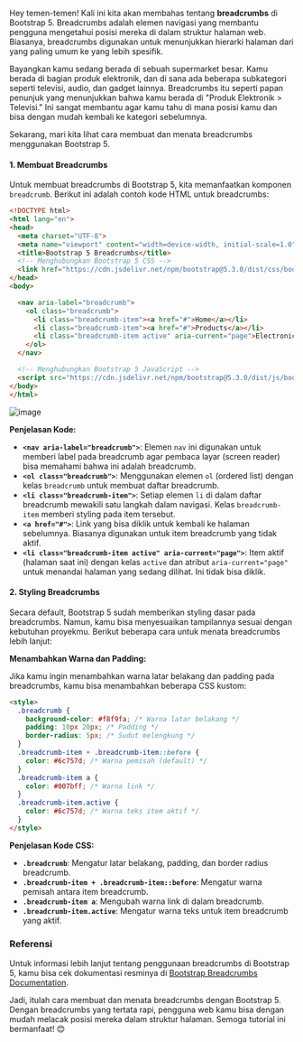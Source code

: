 Hey temen-temen! Kali ini kita akan membahas tentang **breadcrumbs** di Bootstrap 5. Breadcrumbs adalah elemen navigasi yang membantu pengguna mengetahui posisi mereka di dalam struktur halaman web. Biasanya, breadcrumbs digunakan untuk menunjukkan hierarki halaman dari yang paling umum ke yang lebih spesifik.

Bayangkan kamu sedang berada di sebuah supermarket besar. Kamu berada di bagian produk elektronik, dan di sana ada beberapa subkategori seperti televisi, audio, dan gadget lainnya. Breadcrumbs itu seperti papan penunjuk yang menunjukkan bahwa kamu berada di "Produk Elektronik > Televisi." Ini sangat membantu agar kamu tahu di mana posisi kamu dan bisa dengan mudah kembali ke kategori sebelumnya.

Sekarang, mari kita lihat cara membuat dan menata breadcrumbs menggunakan Bootstrap 5.

#### 1. Membuat Breadcrumbs

Untuk membuat breadcrumbs di Bootstrap 5, kita memanfaatkan komponen `breadcrumb`. Berikut ini adalah contoh kode HTML untuk breadcrumbs:

```html
<!DOCTYPE html>
<html lang="en">
<head>
  <meta charset="UTF-8">
  <meta name="viewport" content="width=device-width, initial-scale=1.0">
  <title>Bootstrap 5 Breadcrumbs</title>
  <!-- Menghubungkan Bootstrap 5 CSS -->
  <link href="https://cdn.jsdelivr.net/npm/bootstrap@5.3.0/dist/css/bootstrap.min.css" rel="stylesheet">
</head>
<body>

  <nav aria-label="breadcrumb">
    <ol class="breadcrumb">
      <li class="breadcrumb-item"><a href="#">Home</a></li>
      <li class="breadcrumb-item"><a href="#">Products</a></li>
      <li class="breadcrumb-item active" aria-current="page">Electronics</li>
    </ol>
  </nav>

  <!-- Menghubungkan Bootstrap 5 JavaScript -->
  <script src="https://cdn.jsdelivr.net/npm/bootstrap@5.3.0/dist/js/bootstrap.bundle.min.js"></script>
</body>
</html>
```
![image](https://github.com/user-attachments/assets/3bc7de43-30ab-41b1-ab22-a22595c4ce8e)

**Penjelasan Kode:**
- **`<nav aria-label="breadcrumb">`**: Elemen `nav` ini digunakan untuk memberi label pada breadcrumb agar pembaca layar (screen reader) bisa memahami bahwa ini adalah breadcrumb.
- **`<ol class="breadcrumb">`**: Menggunakan elemen `ol` (ordered list) dengan kelas `breadcrumb` untuk membuat daftar breadcrumb.
- **`<li class="breadcrumb-item">`**: Setiap elemen `li` di dalam daftar breadcrumb mewakili satu langkah dalam navigasi. Kelas `breadcrumb-item` memberi styling pada item tersebut.
- **`<a href="#">`**: Link yang bisa diklik untuk kembali ke halaman sebelumnya. Biasanya digunakan untuk item breadcrumb yang tidak aktif.
- **`<li class="breadcrumb-item active" aria-current="page">`**: Item aktif (halaman saat ini) dengan kelas `active` dan atribut `aria-current="page"` untuk menandai halaman yang sedang dilihat. Ini tidak bisa diklik.

#### 2. Styling Breadcrumbs

Secara default, Bootstrap 5 sudah memberikan styling dasar pada breadcrumbs. Namun, kamu bisa menyesuaikan tampilannya sesuai dengan kebutuhan proyekmu. Berikut beberapa cara untuk menata breadcrumbs lebih lanjut:

**Menambahkan Warna dan Padding:**

Jika kamu ingin menambahkan warna latar belakang dan padding pada breadcrumbs, kamu bisa menambahkan beberapa CSS kustom:

```html
<style>
  .breadcrumb {
    background-color: #f8f9fa; /* Warna latar belakang */
    padding: 10px 20px; /* Padding */
    border-radius: 5px; /* Sudut melengkung */
  }
  .breadcrumb-item + .breadcrumb-item::before {
    color: #6c757d; /* Warna pemisah (default) */
  }
  .breadcrumb-item a {
    color: #007bff; /* Warna link */
  }
  .breadcrumb-item.active {
    color: #6c757d; /* Warna teks item aktif */
  }
</style>
```

**Penjelasan Kode CSS:**
- **`.breadcrumb`**: Mengatur latar belakang, padding, dan border radius breadcrumb.
- **`.breadcrumb-item + .breadcrumb-item::before`**: Mengatur warna pemisah antara item breadcrumb.
- **`.breadcrumb-item a`**: Mengubah warna link di dalam breadcrumb.
- **`.breadcrumb-item.active`**: Mengatur warna teks untuk item breadcrumb yang aktif.

### Referensi

Untuk informasi lebih lanjut tentang penggunaan breadcrumbs di Bootstrap 5, kamu bisa cek dokumentasi resminya di [Bootstrap Breadcrumbs Documentation](https://getbootstrap.com/docs/5.3/components/breadcrumb/).

Jadi, itulah cara membuat dan menata breadcrumbs dengan Bootstrap 5. Dengan breadcrumbs yang tertata rapi, pengguna web kamu bisa dengan mudah melacak posisi mereka dalam struktur halaman. Semoga tutorial ini bermanfaat! 😊
